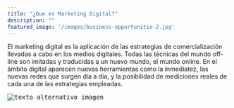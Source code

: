 ```yaml
---
title: "¿Que es Marketing Digital?"
description: ""
featured_image: '/images/business-opportunitie-2.jpg'
---
```


El marketing digital es la aplicación de las estrategias de comercialización llevadas a cabo en los medios digitales. Todas las técnicas del mundo off-line son imitadas y traducidas a un nuevo mundo, el mundo online. En el ámbito digital aparecen nuevas herramientas como la inmediatez, las nuevas redes que surgen día a día, y la posibilidad de mediciones reales de cada una de las estrategias empleadas.

<kbd>![texto_alternativo_imagen](https://www.mdmarketingdigital.com/img/marketingdigital-se/qmd-main-desk.jpg)</kbd>